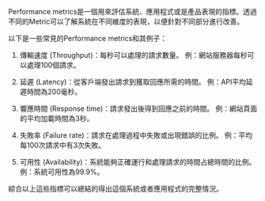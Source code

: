 Performance metrics是一個用來評估系統、應用程式或是產品表現的指標。透過不同的Metric可以了解系統在不同維度的表現，以便針對不同部分進行改善。

以下是一些常見的Performance metrics和其例子：

1. 傳輸速度 (Throughput)：每秒可以處理的請求數量。
例：網站服務器每秒可以處理100個請求。

2. 延遲 (Latency)：從客戶端發出請求到獲取回應所需的時間。
例：API平均延遲時間為200毫秒。

3. 響應時間 (Response time)：請求發出後得到回應之前的時間。
例：網站頁面的平均加載時間為3秒。

4. 失敗率 (Failure rate)：請求在處理過程中失敗或出現錯誤的比例。
例：平均每100次請求中有3次失敗。

5. 可用性 (Availability)：系統能夠正確運行和處理請求的時間占總時間的比例。
例：系統可用性為99.9%。

綜合以上這些指標可以總結的得出這個系統或者應用程式的完整情況。